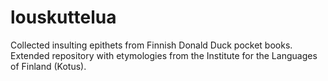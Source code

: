 # louskuttelua
Collected insulting epithets from Finnish Donald Duck pocket books. Extended repository with etymologies from the Institute for the Languages of Finland (Kotus).
